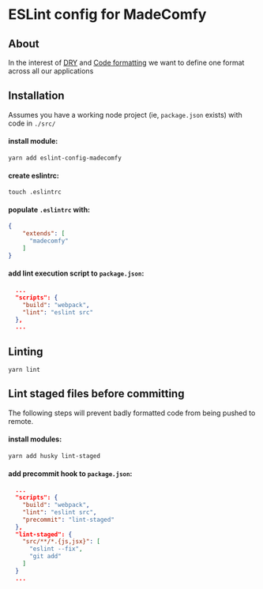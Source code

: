 # ESLint config for MadeComfy

## About

In the interest of [DRY](https://en.wikipedia.org/wiki/Don%27t_repeat_yourself) and [Code formatting](https://www.google.com.au/search?q=tabs+or+spaces) we want to define one format across all our applications

## Installation

Assumes you have a working node project (ie, `package.json` exists) with code in `./src/`

#### install module:

	yarn add eslint-config-madecomfy

#### create eslintrc:

	touch .eslintrc

#### populate `.eslintrc` with:

```json
{
    "extends": [
      "madecomfy"
    ]
}
```

#### add lint execution script to `package.json`:

```json
  ...
  "scripts": {
    "build": "webpack",
    "lint": "eslint src"
  },
  ...
```


## Linting

	yarn lint


## Lint staged files before committing

The following steps will prevent badly formatted code from being pushed to remote.

#### install modules:

	yarn add husky lint-staged
	
#### add precommit hook to `package.json`:

```json
  ...
  "scripts": {
    "build": "webpack",
    "lint": "eslint src",
    "precommit": "lint-staged"
  },
  "lint-staged": {
    "src/**/*.{js,jsx}": [
      "eslint --fix",
      "git add"
    ]
  }
  ...
```

